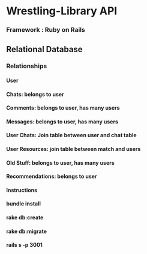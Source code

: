 # Wrestling-Library API

###  Framework : Ruby on Rails

## Relational Database

### Relationships

#### User
#### Chats: belongs to user
#### Comments: belongs to user, has many users
#### Messages: belongs to user, has many users
#### User Chats: Join table between user and chat table
#### User Resources: join table between match and users
#### Old Stuff: belongs to user, has many users
#### Recommendations: belongs to user






#### 


#### Instructions

#### bundle install
#### rake db:create
#### rake db:migrate
#### rails s -p 3001



